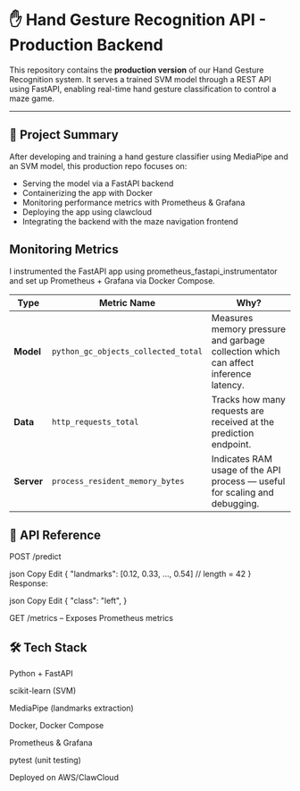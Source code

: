 # ✋ Hand Gesture Recognition API - Production Backend

This repository contains the **production version** of our Hand Gesture Recognition system. It serves a trained SVM model through a REST API using FastAPI, enabling real-time hand gesture classification to control a maze game.

---

## 📌 Project Summary

After developing and training a hand gesture classifier using MediaPipe and an SVM model, this production repo focuses on:

- Serving the model via a FastAPI backend
- Containerizing the app with Docker
- Monitoring performance metrics with Prometheus & Grafana
- Deploying the app using clawcloud 
- Integrating the backend with the maze navigation frontend




## Monitoring Metrics
I instrumented the FastAPI app using prometheus_fastapi_instrumentator and set up Prometheus + Grafana via Docker Compose.

| Type       | Metric Name                         | Why?                                                                                |
| ---------- | ----------------------------------- | ----------------------------------------------------------------------------------- |
| **Model**  | `python_gc_objects_collected_total` | Measures memory pressure and garbage collection which can affect inference latency. |
| **Data**   | `http_requests_total`               | Tracks how many requests are received at the prediction endpoint.                   |
| **Server** | `process_resident_memory_bytes`     | Indicates RAM usage of the API process — useful for scaling and debugging.          |

## 🔗 API Reference
POST /predict

json
Copy
Edit
{
  "landmarks": [0.12, 0.33, ..., 0.54]  // length = 42
}
Response:

json
Copy
Edit
{
  "class": "left",
}

GET /metrics – Exposes Prometheus metrics

## 🛠️ Tech Stack
Python + FastAPI

scikit-learn (SVM)

MediaPipe (landmarks extraction)

Docker, Docker Compose

Prometheus & Grafana

pytest (unit testing)

Deployed on AWS/ClawCloud


